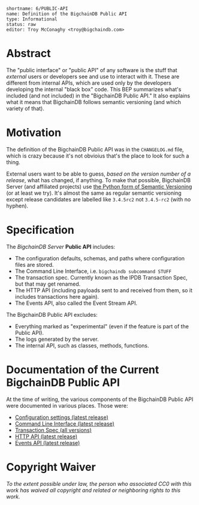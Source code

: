 ```
shortname: 6/PUBLIC-API
name: Definition of the BigchainDB Public API
type: Informational
status: raw
editor: Troy McConaghy <troy@bigchaindb.com>
```

# Abstract

The "public interface" or "public API" of any software is the stuff that _external_ users or developers see and use to interact with it. These are different from internal APIs, which are used only by the developers developing the internal "black box" code. This BEP summarizes what's included (and not included) in the "BigchainDB Public API." It also explains what it means that BigchainDB follows semantic versioning (and which variety of that).

# Motivation

The definition of the BigchainDB Public API was in the `CHANGELOG.md` file, which is crazy because it's not obvioius that's the place to look for such a thing.

External users want to be able to guess, _based on the version number of a release_, what has changed, if anything. To make that possible, BigchainDB Server (and affiliated projects) use [the Python form of Semantic Versioning](https://packaging.python.org/tutorials/distributing-packages/#choosing-a-versioning-scheme) (or at least we try). It's almost the same as regular semantic versioning except release candidates are labelled like `3.4.5rc2` not `3.4.5-rc2` (with no hyphen).

# Specification

The _BigchainDB Server_ **Public API** includes:

* The configuration defaults, schemas, and paths where configuration files are stored.
* The Command Line Interface, i.e. `bigchaindb subcommand STUFF`
* The transaction spec. Currently known as the IPDB Transaction Spec, but that may get renamed.
* The HTTP API (including payloads sent to and received from them, so it includes transactions here again).
* The Events API, also called the Event Stream API.

The BigchainDB Public API excludes:

* Everything marked as "experimental" (even if the feature is part of the Public API).
* The logs generated by the server.
* The internal API, such as classes, methods, functions.

# Documentation of the Current BigchainDB Public API

At the time of writing, the various components of the BigchainDB Public API were documented in various places. Those were:

* [Configuration settings (latest release)](https://docs.bigchaindb.com/projects/server/en/latest/server-reference/configuration.html)
* [Command Line Interface (latest release)](https://docs.bigchaindb.com/projects/server/en/latest/server-reference/bigchaindb-cli.html)
* [Transaction Spec (all versions)](https://github.com/ipdb/ipdb-tx-spec)
* [HTTP API (latest release)](https://docs.bigchaindb.com/projects/server/en/latest/http-client-server-api.html)
* [Events API (latest release)](https://docs.bigchaindb.com/projects/server/en/latest/events/index.html)

# Copyright Waiver

_To the extent possible under law, the person who associated CC0 with this work has waived all copyright and related or neighboring rights to this work._
